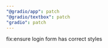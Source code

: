 ```yaml
---
"@gradio/app": patch
"@gradio/textbox": patch
"gradio": patch
---
```


fix:ensure login form has correct styles
